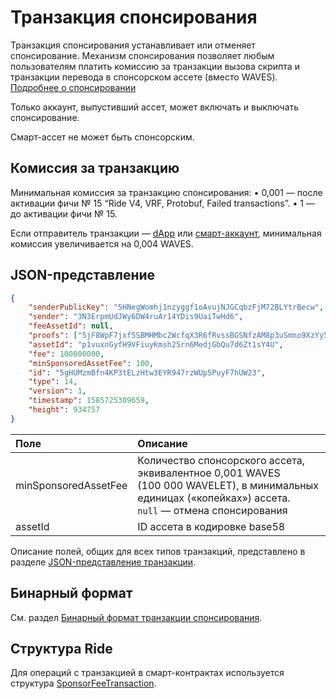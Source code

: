 # Транзакция спонсирования

Транзакция спонсирования устанавливает или отменяет спонсирование. Механизм спонсирования позволяет любым пользователям платить комиссию за транзакции вызова скрипта и транзакции перевода в спонсорском ассете (вместо WAVES). [Подробнее о спонсировании](/ru/blockchain/waves-protocol/sponsored-fee)

Только аккаунт, выпустивший ассет, может включать и выключать спонсирование.

Смарт-ассет не может быть спонсорским.

## Комиссия за транзакцию

Минимальная комиссия за транзакцию спонсирования:
• 0,001 — после активации фичи № 15 “Ride V4, VRF, Protobuf, Failed transactions”.
• 1 — до активации фичи № 15.

Если отправитель транзакции —  [dApp](/ru/blockchain/account/dapp) или [смарт-аккаунт](/ru/blockchain/account/smart-account), минимальная комиссия увеличивается на 0,004 WAVES.

## JSON-представление

```json
{
    "senderPublicKey": "5HNegWomhj1nzyggf1oAvujNJGCqbzFjM72BLYtrBecw",
    "sender": "3N3ErpmUdJWy6DW4ruAr14YDis9UaiTwHd6",
    "feeAssetId": null,
    "proofs": ["5jF8WpF7jxf5SBMHMbc2WcfqX3R6fRvssBGSNfzAM8p3uSmno9XzYy5b565ez5fG9vqUGrENFvcrbhk36bzCaqkP"],
    "assetId": "p1vuxnGyfH9VFiuyKmsh25rn6MedjGbQu7d6Zt1sY4U",
    "fee": 100000000,
    "minSponsoredAssetFee": 100,
    "id": "5gHUMzmBfn4KP3tELzHtw3EYR947rzWUp5PuyF7hUW23",
    "type": 14,
    "version": 1,
    "timestamp": 1585725309659,
    "height": 934757
}
```

| Поле | Описание |
| :--- | :--- |
| minSponsoredAssetFee | Количество спонсорского ассета, эквивалентное 0,001 WAVES (100&nbsp;000 WAVELET), в минимальных единицах («копейках») ассета.<br>`null` — отмена спонсирования |
| assetId | ID ассета в кодировке base58 |

Описание полей, общих для всех типов транзакций, представлено в разделе [JSON-представление транзакции](/ru/blockchain/transaction/#json-представление-транзакции).

## Бинарный формат

См. раздел [Бинарный формат транзакции спонсирования](/ru/blockchain/binary-format/transaction-binary-format/sponsor-fee-transaction-binary-format).

## Структура Ride

Для операций с транзакцией в смарт-контрактах используется структура [SponsorFeeTransaction](/ru/ride/structures/transaction-structures/sponsor-fee-transaction).
